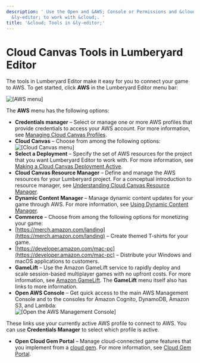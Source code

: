 ```yaml
---
description: ' Use the Open and &AWS; Console or Permissions and &cloud; menus in
  &ly-editor; to work with &cloud;. '
title: '&cloud; Tools in &ly-editor;'
---
```

# Cloud Canvas Tools in Lumberyard Editor<a name="cloud-canvas-ui-intro"></a>

The tools in Lumberyard Editor make it easy for you to connect your game to AWS\. To get started, click **AWS** in the Lumberyard Editor menu bar:

![\[AWS menu\]](/images/userguide/cloud_canvas/cloud-canvas-ui-aws.png)

The **AWS** menu has the following options:
+  **Credentials manager** – Select or manage one or more AWS profiles that provide credentials to access your AWS account\. For more information, see [Managing Cloud Canvas Profiles](cloud-canvas-ui-credentials-manager.md)\.
+  **Cloud Canvas** – Choose from among the following options:  
![\[Cloud Canvas menu\]](/images/userguide/cloud_canvas/cloud-canvas-ui-aws-cloud-canvas.png)
  + **Select a Deployment** – Specify the set of AWS resources for the project that you want Lumberyard Editor to work with\. For more information, see [Making a Cloud Canvas Deployment Active](cloud-canvas-ui-select-deployment.md)\.
  + **Cloud Canvas Resource Manager** – Define and manage the AWS resources for your Lumberyard project\. For a conceptual introduction to resource manager, see [Understanding Cloud Canvas Resource Manager](cloud-canvas-ui-rm-overview.md)\.
  + **Dynamic Content Manager** – Manage dynamic content updates for your game through AWS\. For more information, see [Using Dynamic Content Manager](cloud-canvas-cloud-gem-dc-manager.md)\.
+  **Commerce** – Choose from among the following options for monetizing your game:
  + [https://merch.amazon.com/landing](https://merch.amazon.com/landing) – Create themed T\-shirts for your game\.
  +  [https://developer.amazon.com/mac-pc](https://developer.amazon.com/mac-pc) – Distribute your Windows and macOS applications to customers\.
+  **GameLift** – Use the Amazon GameLift service to rapidly deploy and scale session\-based multiplayer games with no upfront costs\. For more information, see [Amazon GameLift](https://aws.amazon.com/gamelift/)\. The **GameLift** menu itself also has links to more information\.
+  **Open AWS Console** – Get quick access to the main AWS Management Console and to the consoles for Amazon Cognito, DynamoDB, Amazon S3, and Lambda:  
![\[Open the AWS Management Console\]](/images/userguide/cloud_canvas/cloud-canvas-ui-open-aws-console.png)

  These links use your currently active AWS profile to connect to AWS\. You can use **Credentials Manager** to select which profile is active\.
+  **Open Cloud Gem Portal** – Manage cloud\-connected game features that you implement from a [cloud gem](cloud-canvas-overview-cloud-gems.md)\. For more information, see [Cloud Gem Portal](cloud-canvas-cloud-gem-portal.md)\.